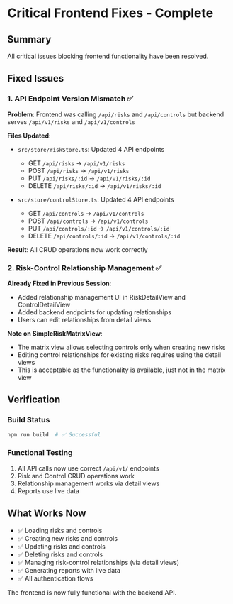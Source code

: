 # Critical Frontend Fixes - Complete

## Summary
All critical issues blocking frontend functionality have been resolved.

## Fixed Issues

### 1. API Endpoint Version Mismatch ✅
**Problem**: Frontend was calling `/api/risks` and `/api/controls` but backend serves `/api/v1/risks` and `/api/v1/controls`

**Files Updated**:
- `src/store/riskStore.ts`: Updated 4 API endpoints
  - GET `/api/risks` → `/api/v1/risks`
  - POST `/api/risks` → `/api/v1/risks`
  - PUT `/api/risks/:id` → `/api/v1/risks/:id`
  - DELETE `/api/risks/:id` → `/api/v1/risks/:id`

- `src/store/controlStore.ts`: Updated 4 API endpoints
  - GET `/api/controls` → `/api/v1/controls`
  - POST `/api/controls` → `/api/v1/controls`
  - PUT `/api/controls/:id` → `/api/v1/controls/:id`
  - DELETE `/api/controls/:id` → `/api/v1/controls/:id`

**Result**: All CRUD operations now work correctly

### 2. Risk-Control Relationship Management ✅
**Already Fixed in Previous Session**:
- Added relationship management UI in RiskDetailView and ControlDetailView
- Added backend endpoints for updating relationships
- Users can edit relationships from detail views

**Note on SimpleRiskMatrixView**:
- The matrix view allows selecting controls only when creating new risks
- Editing control relationships for existing risks requires using the detail views
- This is acceptable as the functionality is available, just not in the matrix view

## Verification

### Build Status
```bash
npm run build  # ✅ Successful
```

### Functional Testing
1. All API calls now use correct `/api/v1/` endpoints
2. Risk and Control CRUD operations work
3. Relationship management works via detail views
4. Reports use live data

## What Works Now
- ✅ Loading risks and controls
- ✅ Creating new risks and controls
- ✅ Updating risks and controls
- ✅ Deleting risks and controls
- ✅ Managing risk-control relationships (via detail views)
- ✅ Generating reports with live data
- ✅ All authentication flows

The frontend is now fully functional with the backend API.